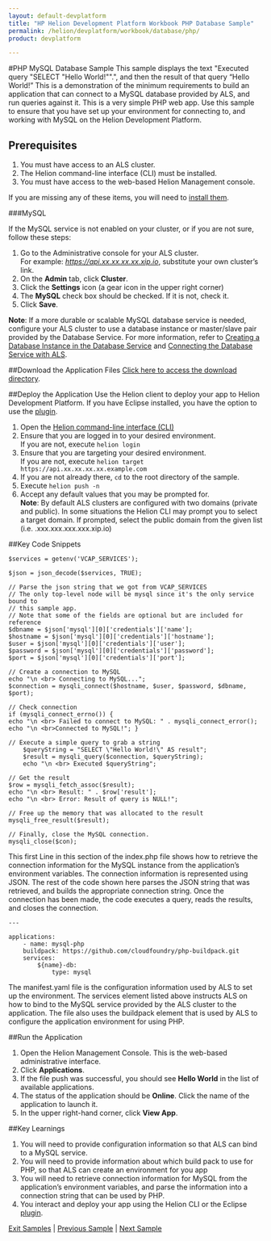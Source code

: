 ```yaml
---
layout: default-devplatform
title: "HP Helion Development Platform Workbook PHP Database Sample"
permalink: /helion/devplatform/workbook/database/php/
product: devplatform

---
```

<!--UNDER REVISION-->
#PHP MySQL Database Sample
This sample displays the text "Executed query "SELECT "Hello World!"".", and then the result of that query “Hello World!” This is a demonstration of the minimum requirements to build an application that can connect to a MySQL database provided by ALS, and run queries against it. This is a very simple PHP web app.  Use this sample to ensure that you have set up your environment for connecting to, and working with MySQL on the Helion Development Platform. 
 

## Prerequisites

1.	You must have access to an ALS cluster.
2.	The Helion command-line interface (CLI) must be installed.
3.	You must have access to the web-based Helion Management console.

If you are missing any of these items, you will need to [install them](/helion/devplatform/appdev/).

###MySQL

If the MySQL service is not enabled on your cluster, or if you are not sure, follow these steps:

1. Go to the Administrative console for your ALS cluster. <br>For example: *https://api.xx.xx.xx.xx.xip.io*, substitute your own cluster’s link.
2. On the **Admin** tab, click **Cluster**.
3. Click the **Settings** icon (a gear icon in the upper right corner)
4. The **MySQL** check box should be checked. If it is not, check it.
5. Click **Save**.

**Note**: If a more durable or scalable MySQL database service is needed, configure your ALS cluster to use a database instance or master/slave pair provided by the Database Service. For more information, refer to [Creating a Database Instance in the Database Service](/helion/devplatform/createdatabase/) and [Connecting the Database Service with ALS](/helion/devplatform/connectdatabase/). 

##Download the Application Files
[Click here to access the download directory](https://github.com/HelionDevPlatform/helion-mysql-php/).

##Deploy the Application
Use the Helion client to deploy your app to Helion Development Platform.  If you have Eclipse installed, you have the option to use the [plugin](/helion/devplatform/eclipse/).

1.	Open the [Helion command-line interface (CLI)](/als/v1/user/reference/client-ref/)
2.	Ensure that you are logged in to your desired environment.  <br>If you are not, execute `helion login` 
3.	Ensure that you are targeting your desired environment.  <br> If you are not, execute `helion target https://api.xx.xx.xx.xx.example.com`
4.	If you are not already there, `cd` to the root directory of the sample.
5.	Execute `helion push -n`
6.	Accept any default values that you may be prompted for.
	<br>	**Note**: By default ALS clusters are configured with two domains (private and public). In some situations the Helion CLI may prompt you to select a target domain. If prompted, select the public domain from the given list (i.e. <app-name>.xxx.xxx.xxx.xxx.xip.io)

##Key Code Snippets


	$services = getenv('VCAP_SERVICES');

	$json = json_decode($services, TRUE);

	// Parse the json string that we got from VCAP_SERVICES
	// The only top-level node will be mysql since it's the only service bound to
	// this sample app.
	// Note that some of the fields are optional but are included for reference
	$dbname = $json['mysql'][0]['credentials']['name'];
	$hostname = $json['mysql'][0]['credentials']['hostname'];
	$user = $json['mysql'][0]['credentials']['user'];
	$password = $json['mysql'][0]['credentials']['password'];
	$port = $json['mysql'][0]['credentials']['port'];

	// Create a connection to MySQL
	echo "\n <br> Connecting to MySQL...";
	$connection = mysqli_connect($hostname, $user, $password, $dbname, $port);
		
	// Check connection 
	if (mysqli_connect_errno()) { 
	echo "\n <br> Failed to connect to MySQL: " . mysqli_connect_error(); 
	echo "\n <br>Connected to MySQL!"; } 
	
	// Execute a simple query to grab a string 
		$queryString = "SELECT \"Hello World!\" AS result"; 
		$result = mysqli_query($connection, $queryString); 
		echo "\n <br> Executed $queryString"; 
	
	// Get the result 
	$row = mysqli_fetch_assoc($result); 
	echo "\n <br> Result: " . $row['result']; 
	echo "\n <br> Error: Result of query is NULL!"; 

	// Free up the memory that was allocated to the result 
	mysqli_free_result($result); 
	
	// Finally, close the MySQL connection. 
	mysqli_close($con); 

This first Line in this section of the index.php file shows how to retrieve the connection information for the MySQL instance from the application’s environment variables. The connection information is represented using JSON. The rest of the code shown here parses the JSON string that was retrieved, and builds the appropriate connection string. Once the connection has been made, the code executes a query, reads the results, and closes the connection. 

	--- 

	applications: 
		- name: mysql-php
		buildpack: https://github.com/cloudfoundry/php-buildpack.git 
		services: 
			${name}-db: 
				type: mysql 

The manifest.yaml file is the configuration information used by ALS to set up the environment. The services element listed above instructs ALS on how to bind to the MySQL service provided by the ALS cluster to the application. The file also uses the buildpack element that is used by ALS to configure the application environment for using PHP.  


##Run the Application
1. Open the Helion Management Console. This is the web-based administrative interface. 
2. Click **Applications**. 
3. If the file push was successful, you should see **Hello World** in the list of available applications. 
4. The status of the application should be **Online**. Click the name of the application to launch it. 
5. In the upper right-hand corner, click **View App**. 


##Key Learnings
1. You will need to provide configuration information so that ALS can bind to a MySQL service. 
1. You will need to provide information about which build pack to use for PHP, so that ALS can create an environment for you app 
1. You will need to retrieve connection information for MySQL from the application’s environment variables, and parse the information into a connection string that can be used by PHP.
1. You interact and deploy your app using the Helion CLI or the Eclipse [plugin](/helion/devplatform/eclipse/).

[Exit Samples](/helion/devplatform/appdev) | [Previous Sample](/helion/devplatform/workbook/helloworld/php/) | [Next Sample](/helion/devplatform/workbook/messaging/php/)